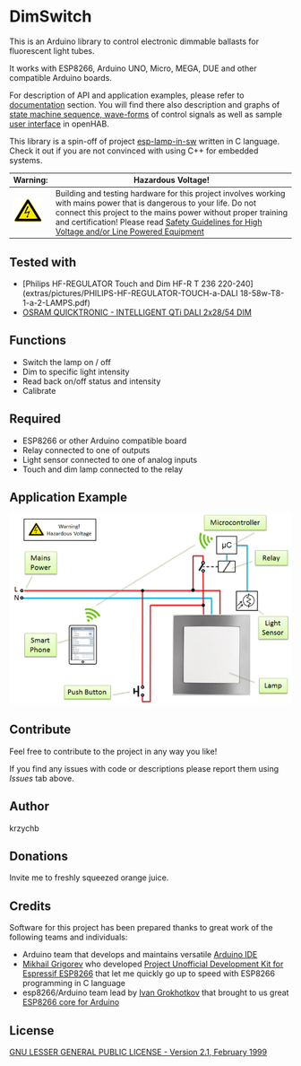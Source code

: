 # DimSwitch

This is an Arduino library to control electronic dimmable ballasts for fluorescent light tubes.

It works with ESP8266, Arduino UNO, Micro, MEGA, DUE and other compatible Arduino boards.

For description of API and application examples, please refer to [documentation](extras/) section. You will find there also description and graphs of [state machine sequence, wave-forms](extras/sms-and-wvf.md) of control signals as well as sample [user interface](examples/openhab) in openHAB.

This library is a spin-off of project [esp-lamp-in-sw](https://github.com/krzychb/esp-lamp-in-sw) written in C language. Check it out if  you are not convinced with using C++ for embedded systems.

| **Warning:**  | **Hazardous Voltage!** |
| --- | --- |
| ![Hazardous Voltage Warning](extras/pictures/hazardous-voltage-warning-label.png) |  Building and testing hardware for this project involves working with mains power that is dangerous to your life. Do not connect this project to the mains power without proper training and certification! Please read [Safety Guidelines for High Voltage and/or Line Powered Equipment](http://www.repairfaq.org/REPAIR/F_safety.html) |


## Tested with

* [Philips HF-REGULATOR Touch and Dim HF-R T 236 220-240](extras/pictures/PHILIPS-HF-REGULATOR-TOUCH-a-DALI 18-58w-T8- 1-a-2-LAMPS.pdf)
* [OSRAM QUICKTRONIC - INTELLIGENT QTi DALI 2x28/54 DIM](extras/pictures/data-sheet-for-product-families-osram-qti-dali-dim.pdf)


## Functions

* Switch the lamp on / off
* Dim to specific light intensity
* Read back on/off status and intensity
* Calibrate


## Required

* ESP8266 or other Arduino compatible board
* Relay connected to one of outputs
* Light sensor connected to one of analog inputs
* Touch and dim lamp connected to the relay


## Application Example

![DimSwitch Application Example](extras/pictures/application-example.png)


## Contribute

Feel free to contribute to the project in any way you like! 

If you find any issues with code or descriptions please report them using *Issues* tab above. 


## Author

krzychb


## Donations

Invite me to freshly squeezed orange juice.


## Credits

Software for this project has been prepared thanks to great work of the following teams and individuals:
* Arduino team that develops and maintains versatile [Arduino IDE](https://www.arduino.cc/)
* [Mikhail Grigorev](https://github.com/CHERTS) who developed [Project Unofficial Development Kit for Espressif ESP8266](http://programs74.ru/udkew-en.html) that let me quickly go up to speed with ESP8266 programming in C language 
* esp8266/Arduino team lead by [Ivan Grokhotkov](https://twitter.com/i_grr) that brought to us great [ESP8266 core for Arduino](https://github.com/esp8266/Arduino)


## License

[GNU LESSER GENERAL PUBLIC LICENSE - Version 2.1, February 1999](LICENSE)
